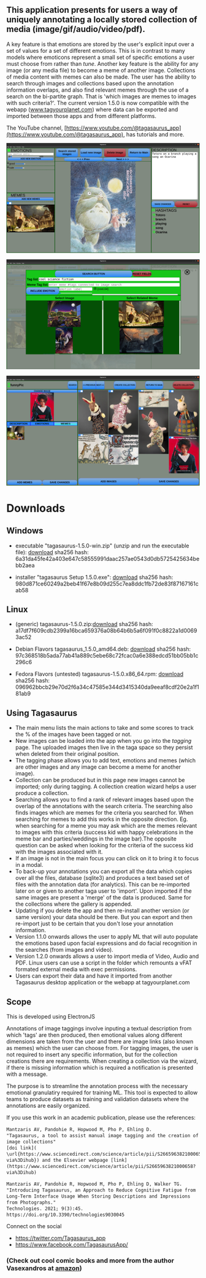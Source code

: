 ## This application presents for users a way of uniquely annotating a locally stored collection of media (image/gif/audio/video/pdf).

A key feature is that emotions are stored by the user's explicit input over a set of values for a set of different emotions. This is in contrast to many models where emoticons represent a small set of specific emotions a user must choose from rather than _tune_. Another key feature is the ability for any image (or any media file) to become a meme of another image. Collections of media content with memes can also be made. The user has the ability to search through images and collections based upon the annotation information overlaps, and also find relevant memes through the use of a search on the bi-partite graph. That is 'which images are memes to images with such criteria?'. The current version 1.5.0 is now compatible with the webapp (www.tagyourplanet.com) where data can be exported and imported between those apps and from different platforms.

The YouTube channel, [https://www.youtube.com/@tagasaurus_app](https://www.youtube.com/@tagasaurus_app), has tutorials and more.


![tagging](/TagasaurusReflections/screenshot1.png)

![search](/TagasaurusReflections/screenshot2.png)

![collections](/TagasaurusReflections/screenshot3.png)


# Downloads

## Windows
- executable "tagasaurus-1.5.0-win.zip" (unzip and run the executable file): [download](https://github.com/mantzaris/Tagasaurus/releases/download/1.5.0/tagasaurus-1.5.0-win.zip)
sha256 hash: 6a31da45fe42a403e647c58555991daac257ae0543d0db5725425634bebb2aea

- installer "tagasaurus Setup 1.5.0.exe": [download](https://github.com/mantzaris/Tagasaurus/releases/download/1.5.0/tagasaurus.Setup.1.5.0.exe)
sha256 hash: 980d871ce60249a2beb41f67e8b09d255c7ea8ddc1fb72de83f87167161cab58

## Linux
- (generic) tagasaurus-1.5.0.zip:[download](https://github.com/mantzaris/Tagasaurus/releases/download/1.5.0/tagasaurus-1.5.0.zip)
sha256 hash: a17df7f609cdb2399a16bca659376a08b64b6b5a6f091f0c8822a1d00693ac52

- Debian Flavors tagasaurus_1.5.0_amd64.deb: [download](https://github.com/mantzaris/Tagasaurus/releases/download/1.5.0/tagasaurus_1.5.0_amd64.deb)
sha256 hash: 97c368518b5ada77ab41a889c5ebe68c72fcac0a6e388edcd51bb05bb1c296c6

- Fedora Flavors (untested) tagasaurus-1.5.0.x86_64.rpm: [download](https://github.com/mantzaris/Tagasaurus/releases/download/1.5.0/tagasaurus-1.5.0.x86_64.rpm)
sha256 hash: 096962bbcb29e70d2f6a34c47585e344d3415340da9eeaf8cdf20e2a1f181ab9


## Using Tagasaurus

- The main menu lists the main actions to take and some scores to track the % of the images have been tagged or not.
- New images can be loaded into the app when you go into the _tagging_ page. The uploaded images then live in the taga space so they persist when deleted from their original position.
- The tagging phase allows you to add text, emotions and memes (which are other images and any image can become a meme for another image).
- Collection can be produced but in this page new images cannot be imported; only during tagging. A collection creation wizard helps a user produce a collection.
- Searching allows you to find a rank of relevant images based upon the overlap of the annotations with the search criteria. The searching also finds images which are memes for the criteria you searched for. When searching for memes to add this works in the opposite direction. Eg. when searching for a meme you may ask which are the memes relevant to images with this criteria (success kid with happy celebrations in the meme bar and parties/weddings in the image bar).The opposite question can be asked when looking for the criteria of the success kid with the images associated with it.
- If an image is not in the main focus you can click on it to bring it to focus in a modal.
- To back-up your annotations you can export all the data which copies over all the files, database (sqlite3) and produces a text based set of files with the annotation data (for analytics). This can be re-imported later on or given to another taga user to 'import'. Upon imported if the same images are present a 'merge' of the data is produced. Same for the collections where the gallery is appended.
- Updating if you delete the app and then re-install another version (or same version) your data should be there. But you can export and then re-import just to be certain that you don't lose your annotation information.
- Version 1.1.0 onwards allows the user to apply ML that will auto populate the emotions based upon facial expressions and do facial recognition in the searches (from images and video).
- Version 1.2.0 onwards allows a user to import media of Video, Audio and PDF. Linux users can use a script in the folder which remounts a vFAT formated external media with exec permissions.
- Users can export their data and have it imported from another Tagasaurus desktop application or the webapp at tagyourplanet.com

## Scope

This is developed using ElectronJS

Annotations of image taggings involve inputing a textual description from which 'tags' are then produced, then emotional values along different dimensions are taken from the user and there are image links (also known as memes) which the user can choose from. For tagging images, the user is not required to insert any specific information, but for the collection creations there are requirements. When creating a collection via the wizard, if there is missing information which is required a notification is presented with a message.

The purpose is to streamline the annotation process with the necessary emotional granulatiry required for training ML. This tool is expected to allow teams to produce datasets as training and validation datasets where the annotations are easily organized.

If you use this work in an academic publication, please use the references:

```
Mantzaris AV, Pandohie R, Hopwood M, Pho P, Ehling D.
"Tagasaurus, a tool to assist manual image tagging and the creation of image collections"
[doi link](  \url{https://www.sciencedirect.com/science/article/pii/S2665963821000658?via%3Dihub}) and the Elsevier webpage [link](https://www.sciencedirect.com/science/article/pii/S2665963821000658?via%3Dihub)
```

```
Mantzaris AV, Pandohie R, Hopwood M, Pho P, Ehling D, Walker TG.
"Introducing Tagasaurus, an Approach to Reduce Cognitive Fatigue from Long-Term Interface Usage When Storing Descriptions and Impressions from Photographs."
Technologies. 2021; 9(3):45. https://doi.org/10.3390/technologies9030045
```

Connect on the social

- https://twitter.com/Tagasaurus_app
- https://www.facebook.com/TagasaurusApp/

### (**Check out cool comic books and more from the author Vasexandros at [amazon](https://www.amazon.com/Vasexandros/e/B010RI6W0G%3Fref=dbs_a_mng_rwt_scns_share)**)

<!---

_also, the books by the author vasexandros are really worth the read_ [link](https://www.amazon.com/Vasexandros/e/B010RI6W0G%3Fref=dbs_a_mng_rwt_scns_share)

# <span style="color:orange">Tagasaurus, the gateway to your semantic multiverse </span>

### <span style="color:red">let's drop the '**U**' from '**U-RL**' because why do we need a UNI-verse and the UNI-queness it imposes?.. let's break free of that and "Tag the Planet!" </span>

---

For the development phase, this principle must be put in top priority
1. The data the users hold is **key**. The tool must smoothly incentivize the users to want to describe content with tags


**I highly recommend you take a look at the literature of the author Vasexandros at [amazon](https://www.amazon.com/Vasexandros/e/B010RI6W0G%3Fref=dbs_a_mng_rwt_scns_share)**
-->
